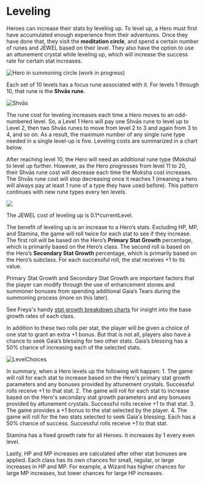 # Leveling

Heroes can increase their stats by leveling up. To level up, a Hero must first have accumulated enough experience from their adventures. Once they have done that, they visit the **meditation circle**, and spend a certain number of runes and JEWEL based on their level. They also have the option to use an attunement crystal while leveling up, which will increase the success rate for certain stat increases.

![Hero in summoning circle (work in progress)](https://dfk-hv.b-cdn.net/art-assets/meditation.gif)

Each set of 10 levels has a focus rune associated with it. For levels 1 through 10, that rune is the **Shvās rune**.

![Shvās](https://dfk-hv.b-cdn.net/art-assets/rune.gif)

The rune cost for leveling increases each time a Hero moves to an odd-numbered level. So, a Level 1 Hero will pay one Shvās rune to level up to Level 2, then two Shvās runes to move from level 2 to 3 and again from 3 to 4, and so on. As a result, the maximum number of any single rune type needed in a single level-up is five. Leveling costs are summarized in a chart below.

After reaching level 10, the Hero will need an additional rune type (Moksha) to level up further. However, as the Hero progresses from level 11 to 20, their Shvās rune cost will decrease each time the Moksha cost increases. The Shvās rune cost will stop decreasing once it reaches 1 (meaning a hero will always pay at least 1 rune of a type they have used before). This pattern continues with new rune types every ten levels.

![](../../.gitbook/assets/Meditation\_Quest\_no\_pic-1.png)

The JEWEL cost of leveling up is 0.1\*currentLevel.

The benefit of leveling up is an increase to a Hero’s stats. Excluding HP, MP, and Stamina, the game will roll twice for each stat to see if they increase. The first roll will be based on the Hero’s **Primary Stat Growth** percentage, which is primarily based on the Hero’s class. The second roll is based on the Hero’s **Secondary Stat Growth** percentage, which is primarily based on the Hero’s subclass. For each successful roll, the stat receives +1 to its value.

Primary Stat Growth and Secondary Stat Growth are important factors that the player can modify through the use of enhancement stones and summoner bonuses from spending additional Gaia’s Tears during the summoning process (more on this later).

See Freya's handy [stat growth breakdown charts](https://docs.google.com/spreadsheets/d/1jfG6E6otW1V6ZLQycF5DumoBr\_LrpQaz7cTmDPpwV2s/edit#gid=655220330) for insight into the base growth rates of each class.

In addition to these two rolls per stat, the player will be given a choice of one stat to grant an extra +1 bonus. But that is not all, players also have a chance to seek Gaia’s blessing for two other stats. Gaia’s blessing has a 50% chance of increasing each of the selected stats.

![LevelChoices](https://user-images.githubusercontent.com/91647016/136141588-22152842-d295-4859-964f-80376be24d26.png)

In summary, when a Hero levels up the following will happen: 1. The game will roll for each stat to increase based on the Hero's primary stat growth parameters and any bonuses provided by attunement crystals. Successful rolls receive +1 to that stat. 2. The game will roll for each stat to increase based on the Hero's secondary stat growth parameters and any bonuses provided by attunement crystals. Successful rolls receive +1 to that stat. 3. The game provides a +1 bonus to the stat selected by the player. 4. The game will roll for the two stats selected to seek Gaia's blessing. Each has a 50% chance of success. Successful rolls receive +1 to that stat.

Stamina has a fixed growth rate for all Heroes. It increases by 1 every even level.

Lastly, HP and MP increases are calculated after other stat bonuses are applied. Each class has its own chances for small, regular, or large increases in HP and MP. For example, a Wizard has higher chances for large MP increases, but lower chances for large HP increases.
